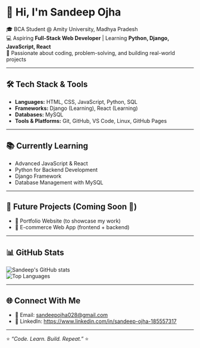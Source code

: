 # 👋 Hi, I'm Sandeep Ojha  

🎓 BCA Student @ Amity University, Madhya Pradesh  
💻 Aspiring **Full-Stack Web Developer** | Learning **Python, Django, JavaScript, React**  
🚀 Passionate about coding, problem-solving, and building real-world projects  

---

## 🛠️ Tech Stack & Tools
- **Languages:** HTML, CSS, JavaScript, Python, SQL  
- **Frameworks:** Django (Learning), React (Learning)  
- **Databases:** MySQL  
- **Tools & Platforms:** Git, GitHub, VS Code, Linux, GitHub Pages  

---

## 📚 Currently Learning
- Advanced JavaScript & React  
- Python for Backend Development  
- Django Framework  
- Database Management with MySQL  

---

## 📌 Future Projects (Coming Soon 🚀)
- 🌟 Portfolio Website (to showcase my work)  
- 🌟 E-commerce Web App (frontend + backend)  

---

## 📊 GitHub Stats
![Sandeep's GitHub stats](https://github-readme-stats.vercel.app/api?username=SandeepOjha1&show_icons=true&theme=radical)  
![Top Languages](https://github-readme-stats.vercel.app/api/top-langs/?username=SandeepOjha1&layout=compact&theme=radical)

---

## 🌐 Connect With Me
- 📧 Email: sandeepojha028@gmail.com  
- 💼 LinkedIn: https://www.linkedin.com/in/sandeep-ojha-185557317 

---

⭐️ *“Code. Learn. Build. Repeat.”* ⭐️
